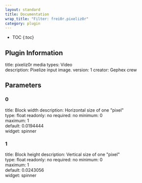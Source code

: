```yaml
---
layout: standard
title: Documentation
wrap_title: "Filter: frei0r.pixeliz0r"
category: plugin
---
```

* TOC
{:toc}

## Plugin Information

title: pixeliz0r
media types:
Video  
description: Pixelize input image.
version: 1
creator: Gephex crew

## Parameters

### 0

title: Block width  description:
Horizontal size of one &quot;pixel&quot;  
type: float
readonly: no
required: no
minimum: 0  
maximum: 1  
default: 0.0194444  
widget: spinner  

### 1

title: Block height  description:
Vertical size of one &quot;pixel&quot;  
type: float
readonly: no
required: no
minimum: 0  
maximum: 1  
default: 0.0243056  
widget: spinner  

